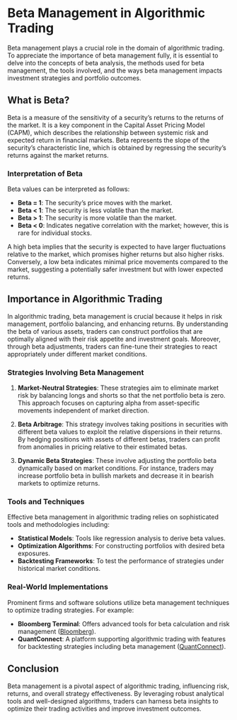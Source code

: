 # Beta Management in Algorithmic Trading

Beta management plays a crucial role in the domain of algorithmic trading. To appreciate the importance of beta management fully, it is essential to delve into the concepts of beta analysis, the methods used for beta management, the tools involved, and the ways beta management impacts investment strategies and portfolio outcomes.

## What is Beta?

Beta is a measure of the sensitivity of a security’s returns to the returns of the market. It is a key component in the Capital Asset Pricing Model (CAPM), which describes the relationship between systemic risk and expected return in financial markets. Beta represents the slope of the security’s characteristic line, which is obtained by regressing the security’s returns against the market returns. 

### Interpretation of Beta

Beta values can be interpreted as follows:
- **Beta = 1**: The security’s price moves with the market.
- **Beta < 1**: The security is less volatile than the market.
- **Beta > 1**: The security is more volatile than the market.
- **Beta < 0**: Indicates negative correlation with the market; however, this is rare for individual stocks.

A high beta implies that the security is expected to have larger fluctuations relative to the market, which promises higher returns but also higher risks. Conversely, a low beta indicates minimal price movements compared to the market, suggesting a potentially safer investment but with lower expected returns.

## Importance in Algorithmic Trading

In algorithmic trading, beta management is crucial because it helps in risk management, portfolio balancing, and enhancing returns. By understanding the beta of various assets, traders can construct portfolios that are optimally aligned with their risk appetite and investment goals. Moreover, through beta adjustments, traders can fine-tune their strategies to react appropriately under different market conditions.

### Strategies Involving Beta Management

1. **Market-Neutral Strategies**:
    These strategies aim to eliminate market risk by balancing longs and shorts so that the net portfolio beta is zero. This approach focuses on capturing alpha from asset-specific movements independent of market direction.

2. **Beta Arbitrage**:
    This strategy involves taking positions in securities with different beta values to exploit the relative dispersions in their returns. By hedging positions with assets of different betas, traders can profit from anomalies in pricing relative to their estimated betas.

3. **Dynamic Beta Strategies**:
    These involve adjusting the portfolio beta dynamically based on market conditions. For instance, traders may increase portfolio beta in bullish markets and decrease it in bearish markets to optimize returns.

### Tools and Techniques

Effective beta management in algorithmic trading relies on sophisticated tools and methodologies including:

- **Statistical Models**: Tools like regression analysis to derive beta values.
- **Optimization Algorithms**: For constructing portfolios with desired beta exposures.
- **Backtesting Frameworks**: To test the performance of strategies under historical market conditions.

### Real-World Implementations

Prominent firms and software solutions utilize beta management techniques to optimize trading strategies. For example:

- **Bloomberg Terminal**: Offers advanced tools for beta calculation and risk management ([Bloomberg](https://www.bloomberg.com/)).
- **QuantConnect**: A platform supporting algorithmic trading with features for backtesting strategies including beta management ([QuantConnect](https://www.quantconnect.com/)).

## Conclusion

Beta management is a pivotal aspect of algorithmic trading, influencing risk, returns, and overall strategy effectiveness. By leveraging robust analytical tools and well-designed algorithms, traders can harness beta insights to optimize their trading activities and improve investment outcomes.
